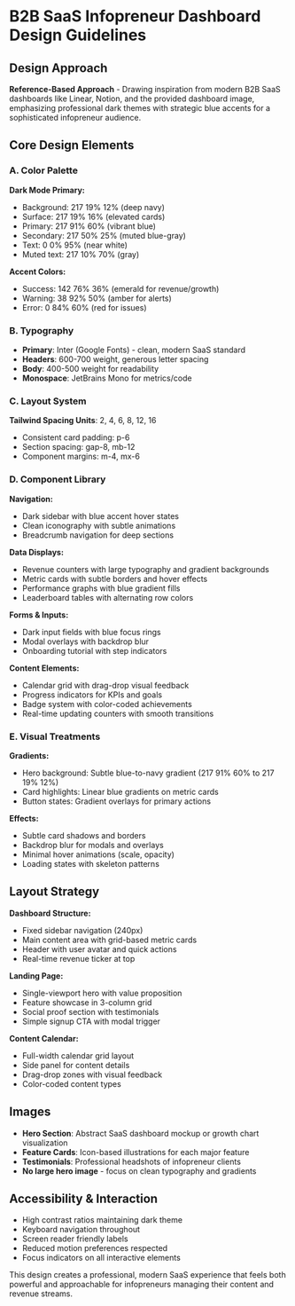 # B2B SaaS Infopreneur Dashboard Design Guidelines

## Design Approach
**Reference-Based Approach** - Drawing inspiration from modern B2B SaaS dashboards like Linear, Notion, and the provided dashboard image, emphasizing professional dark themes with strategic blue accents for a sophisticated infopreneur audience.

## Core Design Elements

### A. Color Palette
**Dark Mode Primary:**
- Background: 217 19% 12% (deep navy)
- Surface: 217 19% 16% (elevated cards)
- Primary: 217 91% 60% (vibrant blue)
- Secondary: 217 50% 25% (muted blue-gray)
- Text: 0 0% 95% (near white)
- Muted text: 217 10% 70% (gray)

**Accent Colors:**
- Success: 142 76% 36% (emerald for revenue/growth)
- Warning: 38 92% 50% (amber for alerts)
- Error: 0 84% 60% (red for issues)

### B. Typography
- **Primary**: Inter (Google Fonts) - clean, modern SaaS standard
- **Headers**: 600-700 weight, generous letter spacing
- **Body**: 400-500 weight for readability
- **Monospace**: JetBrains Mono for metrics/code

### C. Layout System
**Tailwind Spacing Units**: 2, 4, 6, 8, 12, 16
- Consistent card padding: p-6
- Section spacing: gap-8, mb-12
- Component margins: m-4, mx-6

### D. Component Library

**Navigation:**
- Dark sidebar with blue accent hover states
- Clean iconography with subtle animations
- Breadcrumb navigation for deep sections

**Data Displays:**
- Revenue counters with large typography and gradient backgrounds
- Metric cards with subtle borders and hover effects
- Performance graphs with blue gradient fills
- Leaderboard tables with alternating row colors

**Forms & Inputs:**
- Dark input fields with blue focus rings
- Modal overlays with backdrop blur
- Onboarding tutorial with step indicators

**Content Elements:**
- Calendar grid with drag-drop visual feedback
- Progress indicators for KPIs and goals
- Badge system with color-coded achievements
- Real-time updating counters with smooth transitions

### E. Visual Treatments

**Gradients:**
- Hero background: Subtle blue-to-navy gradient (217 91% 60% to 217 19% 12%)
- Card highlights: Linear blue gradients on metric cards
- Button states: Gradient overlays for primary actions

**Effects:**
- Subtle card shadows and borders
- Backdrop blur for modals and overlays
- Minimal hover animations (scale, opacity)
- Loading states with skeleton patterns

## Layout Strategy

**Dashboard Structure:**
- Fixed sidebar navigation (240px)
- Main content area with grid-based metric cards
- Header with user avatar and quick actions
- Real-time revenue ticker at top

**Landing Page:**
- Single-viewport hero with value proposition
- Feature showcase in 3-column grid
- Social proof section with testimonials
- Simple signup CTA with modal trigger

**Content Calendar:**
- Full-width calendar grid layout
- Side panel for content details
- Drag-drop zones with visual feedback
- Color-coded content types

## Images
- **Hero Section**: Abstract SaaS dashboard mockup or growth chart visualization
- **Feature Cards**: Icon-based illustrations for each major feature
- **Testimonials**: Professional headshots of infopreneur clients
- **No large hero image** - focus on clean typography and gradients

## Accessibility & Interaction
- High contrast ratios maintaining dark theme
- Keyboard navigation throughout
- Screen reader friendly labels
- Reduced motion preferences respected
- Focus indicators on all interactive elements

This design creates a professional, modern SaaS experience that feels both powerful and approachable for infopreneurs managing their content and revenue streams.